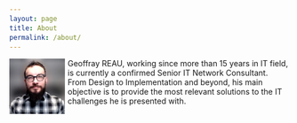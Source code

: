 ```yaml
---
layout: page
title: About
permalink: /about/
---
```


<img src="/content/images/20210414080304-profile_2.jpg" alt="Profile photo" width=100px style="float: left; padding-right: 5px;">Geoffray REAU, working since more than 15 years in IT field, is currently a confirmed Senior IT Network Consultant.<br/>From Design to Implementation and beyond, his main objective is to provide the most relevant solutions to the IT challenges he is presented with.